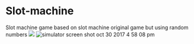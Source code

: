 # Slot-machine
Slot machine game based on slot machine original game but using random numbers
<img src="https://user-images.githubusercontent.com/23525836/32195508-d1b3d010-bd93-11e7-89fb-a269ac3438e1.png">
![simulator screen shot oct 30 2017 4 58 08 pm](https://user-images.githubusercontent.com/23525836/32195508-d1b3d010-bd93-11e7-89fb-a269ac3438e1.png)
